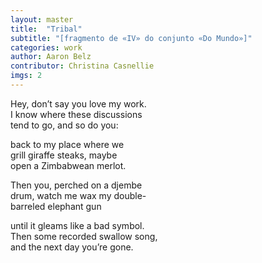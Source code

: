 ```yaml
---
layout: master
title:  "Tribal"
subtitle: "[fragmento de «IV» do conjunto «Do Mundo»]"
categories: work
author: Aaron Belz
contributor: Christina Casnellie
imgs: 2
---
```


Hey, don’t say you love my work.  
I know where these discussions  
tend to go, and so do you:  
  
back to my place where we  
grill giraffe steaks, maybe  
open a Zimbabwean merlot.  

Then you, perched on a djembe  
drum, watch me wax my double-  
barreled elephant gun  
  
until it gleams like a bad symbol.     
Then some recorded swallow song,  
and the next day you’re gone.  


